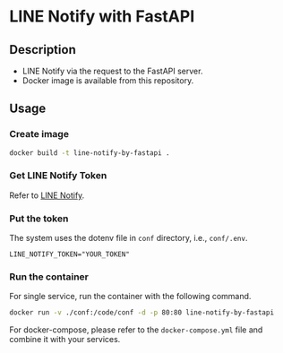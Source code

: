 # LINE Notify with FastAPI
## Description
- LINE Notify via the request to the FastAPI server.
- Docker image is available from this repository.

## Usage
### Create image
```bash
docker build -t line-notify-by-fastapi .
```
### Get LINE Notify Token
Refer to [LINE Notify](https://notify-bot.line.me/en/).

### Put the token
The system uses the dotenv file in `conf` directory, i.e., `conf/.env`.
```bash:conf/.env
LINE_NOTIFY_TOKEN="YOUR_TOKEN"
```

### Run the container
For single service, run the container with the following command.
```bash
docker run -v ./conf:/code/conf -d -p 80:80 line-notify-by-fastapi
```

For docker-compose, please refer to the `docker-compose.yml` file and combine it with your services.
